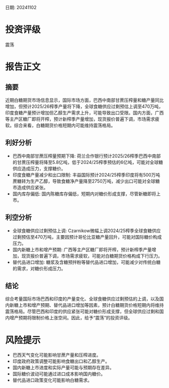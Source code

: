 
日期: 20241102

# 投资评级

震荡

# 报告正文

## 摘要

近期白糖期货市场信息显示，国际市场方面，巴西中南部甘蔗压榨量和糖产量同比增加，但预计2025/26榨季产量将下降，全球食糖供应过剩预估上调至470万吨，印度食糖产量预计增加但乙醇生产需求上升，可能导致出口受限。国内方面，广西等主产区糖厂即将开榨，预计新榨季产量增加，现货报价普遍下调，市场需求疲软。综合来看，白糖期货价格短期内可能维持震荡格局。

## 利好分析

* 巴西中南部甘蔗压榨量预期下降: 荷兰合作银行预计2025/26榨季巴西中南部的甘蔗压榨量将降至5.8亿吨，低于2024/25榨季预估的6亿吨，可能对全球糖供应造成压力，支撑糖价。
* 印度食糖产量减少和出口限制: 丰益国际预计2024/25榨季印度将有500万吨蔗糖转为生产乙醇，导致食糖净产量降至2750万吨，减少出口可能对全球糖市造成供应紧张。
* 国内库存偏低: 国内陈糖库存偏低，短期内对糖价形成支撑，尽管新糖即将上市。

## 利空分析

* 全球食糖供应过剩预估上调: Czarnikow微幅上调2024/25榨季全球食糖供应过剩预估至470万吨，主要因预计哥伦比亚糖产量回升，可能对国际糖价构成压力。
* 国内新糖上市和增产预期: 广西等主产区糖厂即将开榨，预计新榨季产量增加，现货报价普遍下调，市场需求疲软，可能对白糖期货价格构成下行压力。
* 替代品进口增加: 糖浆及含糖预拌粉等替代品进口增加，可能减少对传统白糖的需求，对糖价形成压力。

## 结论

综合考量国际市场巴西和印度的产量变化、全球食糖供应过剩预估的上调，以及国内新糖上市和增产预期、替代品进口增加等因素，预计白糖期货价格短期内将维持震荡格局。尽管巴西和印度的供应紧张可能对糖价形成支撑，但全球供应过剩和国内增产预期将限制价格上涨空间。因此，给予“震荡”的投资评级。

# 风险提示

* 巴西天气变化可能影响甘蔗产量和压榨进度。
* 印度政府政策调整可能影响食糖出口和乙醇生产。
* 国内新糖上市进度和实际产量可能与预期存在差异。
* 国际糖价波动可能通过进口成本影响国内糖价。
* 替代品进口政策变化可能影响白糖需求。
